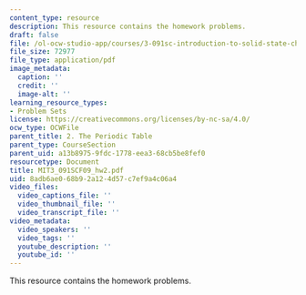 ```yaml
---
content_type: resource
description: This resource contains the homework problems.
draft: false
file: /ol-ocw-studio-app/courses/3-091sc-introduction-to-solid-state-chemistry-fall-2010/8adb6ae068b92a124d57c7ef9a4c06a4_MIT3_091SCF09_hw2.pdf
file_size: 72977
file_type: application/pdf
image_metadata:
  caption: ''
  credit: ''
  image-alt: ''
learning_resource_types:
- Problem Sets
license: https://creativecommons.org/licenses/by-nc-sa/4.0/
ocw_type: OCWFile
parent_title: 2. The Periodic Table
parent_type: CourseSection
parent_uid: a13b8975-9fdc-1778-eea3-68cb5be8fef0
resourcetype: Document
title: MIT3_091SCF09_hw2.pdf
uid: 8adb6ae0-68b9-2a12-4d57-c7ef9a4c06a4
video_files:
  video_captions_file: ''
  video_thumbnail_file: ''
  video_transcript_file: ''
video_metadata:
  video_speakers: ''
  video_tags: ''
  youtube_description: ''
  youtube_id: ''
---
```

This resource contains the homework problems.